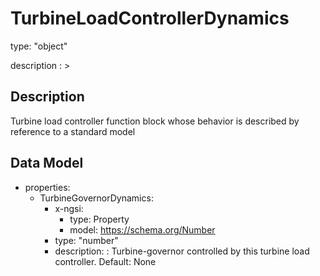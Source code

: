 # TurbineLoadControllerDynamics
type: "object"
description : >
## Description
Turbine load controller function block whose behavior is described by reference to a standard model

## Data Model
  - properties:
    - TurbineGovernorDynamics:
      - x-ngsi:
        - type: Property
        - model: https://schema.org/Number
      - type: "number"
      - description: : Turbine-governor controlled by this turbine load controller. Default: None
